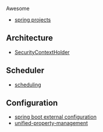 Awesome
- [spring projects](https://github.com/spring-projects)

Architecture
---
- [SecurityContextHolder](http://docs.spring.io/spring-security/site/docs/3.0.x/reference/technical-overview.html)

Scheduler
---
- [scheduling](https://docs.spring.io/spring/docs/current/spring-framework-reference/html/scheduling.html)

Configuration
---
- [spring boot external configuration](https://docs.spring.io/spring-boot/docs/current/reference/html/boot-features-external-config.html)
- [unified-property-management](https://spring.io/blog/2011/02/15/spring-3-1-m1-unified-property-management/)
